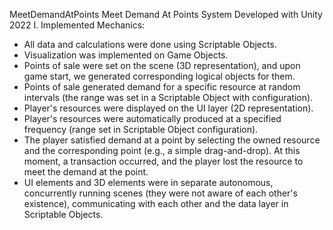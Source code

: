 MeetDemandAtPoints
Meet Demand At Points System Developed with Unity 2022
I. Implemented Mechanics:

- All data and calculations were done using Scriptable Objects.
- Visualization was implemented on Game Objects.
- Points of sale were set on the scene (3D representation), and upon game start, we generated corresponding logical objects for them.
- Points of sale generated demand for a specific resource at random intervals (the range was set in a Scriptable Object with configuration).
- Player's resources were displayed on the UI layer (2D representation).
- Player's resources were automatically produced at a specified frequency (range set in Scriptable Object configuration).
- The player satisfied demand at a point by selecting the owned resource and the corresponding point (e.g., a simple drag-and-drop). At this moment, a transaction occurred, and the player lost the resource to meet the demand at the point.
- UI elements and 3D elements were in separate autonomous, concurrently running scenes (they were not aware of each other's existence), communicating with each other and the data layer in Scriptable Objects.
